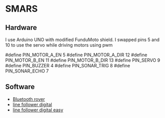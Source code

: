 # SMARS

## Hardware

I use Arduino UNO with modified FunduMoto shield. I swapped pins 5 and 10 to use the servo while driving motors using pwm

#define PIN_MOTOR_A_EN 5
#define PIN_MOTOR_A_DIR 12
#define PIN_MOTOR_B_EN 11
#define PIN_MOTOR_B_DIR 13
#define PIN_SERVO 9
#define PIN_BUZZER 4
#define PIN_SONAR_TRIG 8
#define PIN_SONAR_ECHO 7

## Software
- [Bluetooth rover](https://github.com/jerabina/SMARS/blob/master/bluetooth_rover/)
- [line follower digital](https://github.com/jerabina/SMARS/tree/master/line-follower_digital)
- [line follower digital easy](https://github.com/jerabina/SMARS/tree/master/line-follower_easy-digital)